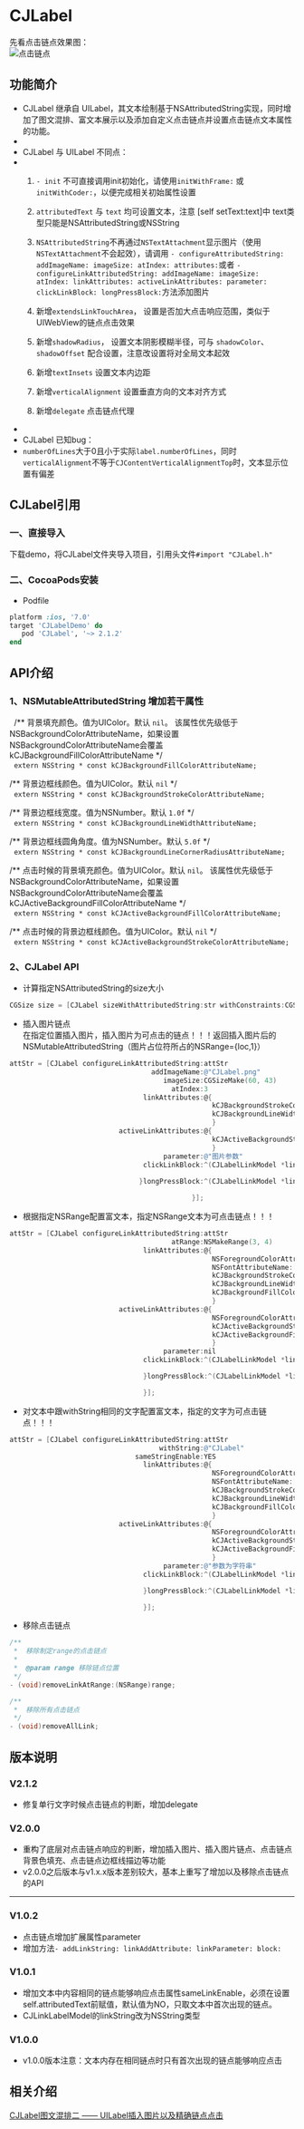 # CJLabel
先看点击链点效果图：<br/>
![点击链点](https://o44fado6w.qnssl.com/CJLabel.gif)

## 功能简介

 * CJLabel 继承自 UILabel，其文本绘制基于NSAttributedString实现，同时增加了图文混排、富文本展示以及添加自定义点击链点并设置点击链点文本属性的功能。
 *
 * CJLabel 与 UILabel 不同点：
 *
   1. `- init` 不可直接调用init初始化，请使用`initWithFrame:` 或 `initWithCoder:`，以便完成相关初始属性设置
 
   2. `attributedText` 与 `text` 均可设置文本，注意 [self setText:text]中 text类型只能是NSAttributedString或NSString
 
   3. `NSAttributedString`不再通过`NSTextAttachment`显示图片（使用`NSTextAttachment`不会起效），请调用
      `- configureAttributedString: addImageName: imageSize: atIndex: attributes:`或者
      `- configureLinkAttributedString: addImageName: imageSize: atIndex: linkAttributes: activeLinkAttributes: parameter: clickLinkBlock: longPressBlock:`方法添加图片
 
   4. 新增`extendsLinkTouchArea`， 设置是否加大点击响应范围，类似于UIWebView的链点点击效果
 
   5. 新增`shadowRadius`， 设置文本阴影模糊半径，可与 `shadowColor`、`shadowOffset` 配合设置，注意改设置将对全局文本起效
 
   6. 新增`textInsets` 设置文本内边距
 
   7. 新增`verticalAlignment` 设置垂直方向的文本对齐方式
   
   8. 新增`delegate` 点击链点代理
 *
 * CJLabel 已知bug：
 *
   `numberOfLines`大于0且小于实际`label.numberOfLines`，同时`verticalAlignment`不等于`CJContentVerticalAlignmentTop`时，文本显示位置有偏差

## CJLabel引用
### 一、直接导入
下载demo，将CJLabel文件夹导入项目，引用头文件`#import "CJLabel.h"`
### 二、CocoaPods安装
* Podfile<br/>
```ruby
platform :ios, '7.0'
target 'CJLabelDemo' do
   pod 'CJLabel', '~> 2.1.2'
end
```

## API介绍
### 1、NSMutableAttributedString 增加若干属性<br/>

   /**
    背景填充颜色。值为UIColor。默认 `nil`。
    该属性优先级低于NSBackgroundColorAttributeName，如果设置NSBackgroundColorAttributeName会覆盖kCJBackgroundFillColorAttributeName
    */<br/>
   `extern NSString * const kCJBackgroundFillColorAttributeName;`

   /**
    背景边框线颜色。值为UIColor。默认 `nil`
    */<br/>
   `extern NSString * const kCJBackgroundStrokeColorAttributeName;`

   /**
    背景边框线宽度。值为NSNumber。默认 `1.0f`
    */<br/>
   `extern NSString * const kCJBackgroundLineWidthAttributeName;`

   /**
    背景边框线圆角角度。值为NSNumber。默认 `5.0f`
    */<br/>
   `extern NSString * const kCJBackgroundLineCornerRadiusAttributeName;`

   /**
    点击时候的背景填充颜色。值为UIColor。默认 `nil`。
    该属性优先级低于NSBackgroundColorAttributeName，如果设置NSBackgroundColorAttributeName会覆盖kCJActiveBackgroundFillColorAttributeName
    */<br/>
   `extern NSString * const kCJActiveBackgroundFillColorAttributeName;`

   /**
    点击时候的背景边框线颜色。值为UIColor。默认 `nil`
    */<br/>
   `extern NSString * const kCJActiveBackgroundStrokeColorAttributeName;`

### 2、CJLabel API<br/>
* 计算指定NSAttributedString的size大小
```objective-c
CGSize size = [CJLabel sizeWithAttributedString:str withConstraints:CGSizeMake(320, CGFLOAT_MAX) limitedToNumberOfLines:0]
  ```
  
* 插入图片链点<br/>
在指定位置插入图片，插入图片为可点击的链点！！！返回插入图片后的NSMutableAttributedString（图片占位符所占的NSRange={loc,1}）
```objective-c
attStr = [CJLabel configureLinkAttributedString:attStr
                                   addImageName:@"CJLabel.png"
                                      imageSize:CGSizeMake(60, 43)
                                        atIndex:3
                                 linkAttributes:@{
                                                  kCJBackgroundStrokeColorAttributeName:[UIColor blueColor],
                                                  kCJBackgroundLineWidthAttributeName:@(1),
                                                  }
                           activeLinkAttributes:@{
                                                  kCJActiveBackgroundStrokeColorAttributeName:[UIColor redColor],
                                                  }
                                      parameter:@"图片参数"
                                 clickLinkBlock:^(CJLabelLinkModel *linkModel){
                                 
                                }longPressBlock:^(CJLabelLinkModel *linkModel){

                                             }];
  ```
  
* 根据指定NSRange配置富文本，指定NSRange文本为可点击链点！！！<br/>
```objective-c
attStr = [CJLabel configureLinkAttributedString:attStr
                                        atRange:NSMakeRange(3, 4)
                                 linkAttributes:@{
                                                  NSForegroundColorAttributeName:[UIColor blueColor],
                                                  NSFontAttributeName:[UIFont boldSystemFontOfSize:15],
                                                  kCJBackgroundStrokeColorAttributeName:[UIColor orangeColor],
                                                  kCJBackgroundLineWidthAttributeName:@(1),
                                                  kCJBackgroundFillColorAttributeName:[UIColor lightGrayColor]
                                                  }
                           activeLinkAttributes:@{
                                                  NSForegroundColorAttributeName:[UIColor redColor],
                                                  kCJActiveBackgroundStrokeColorAttributeName:[UIColor blackColor],
                                                  kCJActiveBackgroundFillColorAttributeName:[UIColor brownColor]
                                                  }
                                      parameter:nil
                                 clickLinkBlock:^(CJLabelLinkModel *linkModel){

                                 }longPressBlock:^(CJLabelLinkModel *linkModel){

                                 }];
```

* 对文本中跟withString相同的文字配置富文本，指定的文字为可点击链点！！！<br/>
```objective-c
attStr = [CJLabel configureLinkAttributedString:attStr
                                     withString:@"CJLabel"
                               sameStringEnable:YES
                                 linkAttributes:@{
                                                  NSForegroundColorAttributeName:[UIColor blueColor],
                                                  NSFontAttributeName:[UIFont boldSystemFontOfSize:15],
                                                  kCJBackgroundStrokeColorAttributeName:[UIColor orangeColor],
                                                  kCJBackgroundLineWidthAttributeName:@(1),
                                                  kCJBackgroundFillColorAttributeName:[UIColor lightGrayColor]
                                                  }
                           activeLinkAttributes:@{
                                                  NSForegroundColorAttributeName:[UIColor redColor],
                                                  kCJActiveBackgroundStrokeColorAttributeName:[UIColor blackColor],
                                                  kCJActiveBackgroundFillColorAttributeName:[UIColor brownColor]
                                                  }
                                      parameter:@"参数为字符串"
                                 clickLinkBlock:^(CJLabelLinkModel *linkModel){

                                 }longPressBlock:^(CJLabelLinkModel *linkModel){

                                 }];
```

* 移除点击链点<br/>
```objective-c
/**
 *  移除制定range的点击链点
 *
 *  @param range 移除链点位置
 */
- (void)removeLinkAtRange:(NSRange)range;

/**
 *  移除所有点击链点
 */
- (void)removeAllLink;
```

## 版本说明
### V2.1.2
* 修复单行文字时候点击链点的判断，增加delegate
### V2.0.0
* 重构了底层对点击链点响应的判断，增加插入图片、插入图片链点、点击链点背景色填充、点击链点边框线描边等功能
* v2.0.0之后版本与v1.x.x版本差别较大，基本上重写了增加以及移除点击链点的API
***
### V1.0.2
* 点击链点增加扩展属性parameter<br/>
* 增加方法`- addLinkString: linkAddAttribute: linkParameter: block:`<br/>
### V1.0.1
*  增加文本中内容相同的链点能够响应点击属性sameLinkEnable，必须在设置self.attributedText前赋值，默认值为NO，只取文本中首次出现的链点。<br/>
*  CJLinkLabelModel的linkString改为NSString类型<br/>
### V1.0.0
*  v1.0.0版本注意：文本内存在相同链点时只有首次出现的链点能够响应点击

## 相关介绍
[CJLabel图文混排二 —— UILabel插入图片以及精确链点点击](http://www.jianshu.com/p/9a70533d217e)
